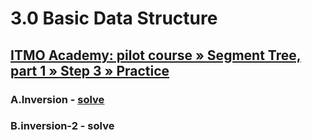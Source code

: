 # 3.0 Basic Data Structure 
## [ITMO Academy: pilot course » Segment Tree, part 1 » Step 3 » Practice](https://codeforces.com/edu/course/2/lesson/4/3/practice)
### A.Inversion - [solve](https://www.youtube.com/watch?v=Pu-dFRelMlU)
### B.inversion-2 - solve

